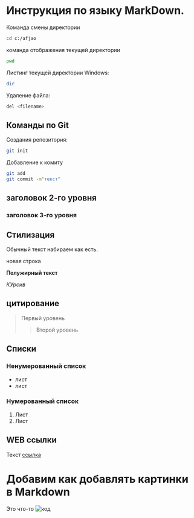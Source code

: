 # Инструкция по языку MarkDown.


Команда смены
директории
```sh
cd c:/afjao
```

команда отображения
текущей директории 
```sh
pwd
```
Листинг текущей директории 
Windows:
```sh
dir
```


Удаление файла:
```sh
del <filename>
```

## Команды по Git
Создания репозитория:
```sh
git init
```
 Добавление к комиту
 ```sh
 git add
 git commit -m"текст"
 ```




## заголовок 2-го уровня
### заголовок 3-го уровня
## Стилизация
Обычный текст набираем как есть.

новая строка

**Полужирный текст**

*КУрсив*


## цитирование 
> Первый уровень
>>Второй уровень

## Списки
### Ненумерованный список 
* лист
* лист
### Нумерованный список
1. Лист
2. Лист

## WEB ссылки
Текст [ссылка](http.mail.ru "Всплывающая подсказка")

# Добавим как добавлять картинки в Markdown

Это что-то
![код](<Снимок экрана 2023-12-10 191707.png>)
